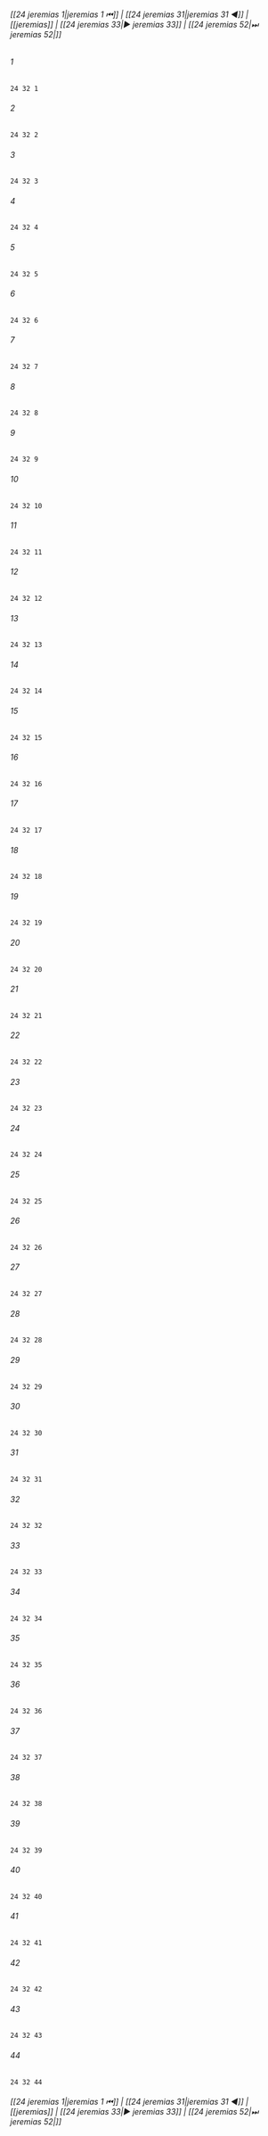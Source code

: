 
###### [[24 jeremias 1|jeremias 1 ⏮]] | [[24 jeremias 31|jeremias 31 ◀]] | [[jeremias]] | [[24 jeremias 33|▶ jeremias 33]] | [[24 jeremias 52|⏭ jeremias 52|]]

###### 1
``` verse
24 32 1 
```
###### 2
``` verse
24 32 2 
```
###### 3
``` verse
24 32 3 
```
###### 4
``` verse
24 32 4 
```
###### 5
``` verse
24 32 5 
```
###### 6
``` verse
24 32 6 
```
###### 7
``` verse
24 32 7 
```
###### 8
``` verse
24 32 8 
```
###### 9
``` verse
24 32 9 
```
###### 10
``` verse
24 32 10 
```
###### 11
``` verse
24 32 11 
```
###### 12
``` verse
24 32 12 
```
###### 13
``` verse
24 32 13 
```
###### 14
``` verse
24 32 14 
```
###### 15
``` verse
24 32 15 
```
###### 16
``` verse
24 32 16 
```
###### 17
``` verse
24 32 17 
```
###### 18
``` verse
24 32 18 
```
###### 19
``` verse
24 32 19 
```
###### 20
``` verse
24 32 20 
```
###### 21
``` verse
24 32 21 
```
###### 22
``` verse
24 32 22 
```
###### 23
``` verse
24 32 23 
```
###### 24
``` verse
24 32 24 
```
###### 25
``` verse
24 32 25 
```
###### 26
``` verse
24 32 26 
```
###### 27
``` verse
24 32 27 
```
###### 28
``` verse
24 32 28 
```
###### 29
``` verse
24 32 29 
```
###### 30
``` verse
24 32 30 
```
###### 31
``` verse
24 32 31 
```
###### 32
``` verse
24 32 32 
```
###### 33
``` verse
24 32 33 
```
###### 34
``` verse
24 32 34 
```
###### 35
``` verse
24 32 35 
```
###### 36
``` verse
24 32 36 
```
###### 37
``` verse
24 32 37 
```
###### 38
``` verse
24 32 38 
```
###### 39
``` verse
24 32 39 
```
###### 40
``` verse
24 32 40 
```
###### 41
``` verse
24 32 41 
```
###### 42
``` verse
24 32 42 
```
###### 43
``` verse
24 32 43 
```
###### 44
``` verse
24 32 44 
```

###### [[24 jeremias 1|jeremias 1 ⏮]] | [[24 jeremias 31|jeremias 31 ◀]] | [[jeremias]] | [[24 jeremias 33|▶ jeremias 33]] | [[24 jeremias 52|⏭ jeremias 52|]]

